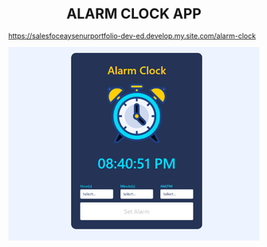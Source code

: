 <h1 align="center">ALARM CLOCK APP</h1>

https://salesfoceaysenurportfolio-dev-ed.develop.my.site.com/alarm-clock

<p align="left"> <img src="https://github.com/AysenurU/Alarm-Clock-App/blob/master/alarm-clock.png?raw=true" alt="aysenuru" /> </p>
